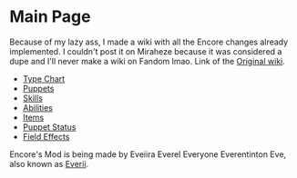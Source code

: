 <h1><span>Main Page</span></h1> 

Because of my lazy ass, I made a wiki with all the Encore changes already implemented. I couldn't post it on Miraheze because it was considered a dupe and I'll never make a wiki on Fandom lmao. Link of the [Original wiki](https://tpdp.miraheze.org/wiki/Main_Page).

<ul>
  <li><a href="{{ '/Type_Chart' | relative_url }}" title="Type Chart">Type Chart</a></li>
  <li><a href="{{ '/Puppets' | relative_url }}" title="Puppets">Puppets</a></li>
  <li><a href="{{ '/Skills' | relative_url }}" title="Skills">Skills</a></li>
  <li><a href="{{ '/Abilities' | relative_url }}" title="Abilities">Abilities</a></li>
  <li><a href="{{ '/Items' | relative_url }}" title="Items">Items</a></li>
  <li><a href="{{ '/Puppet_Status' | relative_url }}" title="Puppet Status">Puppet Status</a></li>
  <li><a href="{{ '/Field_Effects' | relative_url }}" title="Field Effects">Field Effects</a></li>
</ul>

Encore's Mod is being made by Eveiira Everel Everyone Everentinton Eve, also known as [Everii](https://x.com/Eveiira).
